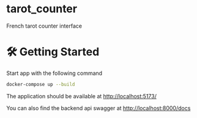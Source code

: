 # tarot_counter
French tarot counter interface
# 🛠️ Getting Started

Start app with the following command 

```bash
docker-compose up --build
```

The application should be available at [http://localhost:5173/](http://localhost:5173/)

You can also find the backend api swagger at [http://localhost:8000/docs](http://localhost:8000/docs)
